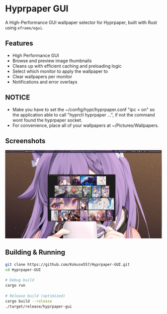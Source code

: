 # Hyprpaper GUI

A High-Performance GUI wallpaper selector for Hyprpaper, built with Rust using `eframe/egui`.

## Features
- High Performance GUI
- Browse and preview image thumbnails
- Cleans up with efficient caching and preloading logic
- Select which monitor to apply the wallpaper to
- Clear wallpapers per monitor
- Notifications and error overlays

## NOTICE
- Make you have to set the ~/config/hypr/hyprpaper.conf "ipc = on" so the application able to call "hyprctl hyprpaper ...", if not the command wont found the hyprpaper socket.
- For convenience, place all of your wallpapers at ~/Pictures/Wallpapers.

## Screenshots
![Hyprpaper GUI Screenshot](docs/hyprpaper-gui_hyprshot.png)

## Building & Running

```bash
git clone https://github.com/Kokuse557/Hyprpaper-GUI.git
cd Hyprpaper-GUI

# Debug build
cargo run

# Release build (optimized)
cargo build --release
./target/release/hyprpaper-gui
